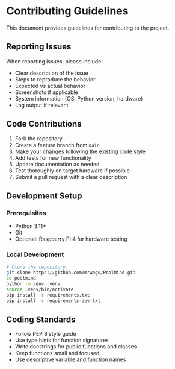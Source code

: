 # Contributing Guidelines

This document provides guidelines for contributing to the project.

## Reporting Issues

When reporting issues, please include:

- Clear description of the issue
- Steps to reproduce the behavior
- Expected vs actual behavior
- Screenshots if applicable
- System information (OS, Python version, hardware)
- Log output if relevant

## Code Contributions

1. Fork the repository
2. Create a feature branch from `main`
3. Make your changes following the existing code style
4. Add tests for new functionality
5. Update documentation as needed
6. Test thoroughly on target hardware if possible
7. Submit a pull request with a clear description

## Development Setup

### Prerequisites

- Python 3.11+
- Git
- Optional: Raspberry Pi 4 for hardware testing

### Local Development

```bash
# Clone the repository
git clone https://github.com/mrwogu/PoolMind.git
cd poolmind
python -m venv .venv
source .venv/bin/activate
pip install -r requirements.txt
pip install -r requirements-dev.txt
```

## Coding Standards

- Follow PEP 8 style guide
- Use type hints for function signatures
- Write docstrings for public functions and classes
- Keep functions small and focused
- Use descriptive variable and function names
